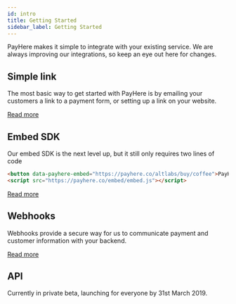 ```yaml
---
id: intro
title: Getting Started
sidebar_label: Getting Started
---
```


PayHere makes it simple to integrate with your existing service. We are always improving our integrations, so keep an eye out here for changes.

## Simple link

The most basic way to get started with PayHere is by emailing your customers a link to a payment form, or setting up a link on your website.

[Read more](link.md)

## Embed SDK

Our embed SDK is the next level up, but it still only requires two lines of code

```html
<button data-payhere-embed="https://payhere.co/altlabs/buy/coffee">PayHere</button>
<script src="https://payhere.co/embed/embed.js"></script>
```

[Read more](embed-sdk.md)

## Webhooks

Webhooks provide a secure way for us to communicate payment and customer information with your backend.

[Read more](webhooks.md)

## API

Currently in private beta, launching for everyone by 31st March 2019.
